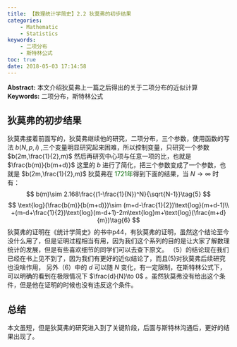 ```yaml
---
title: 【数理统计学简史】2.2 狄莫弗的初步结果
categories:
    - Mathematic
    - Statistics
keywords:
    - 二项分布
    - 斯特林公式
toc: true
date: 2018-05-03 17:14:58
---
```


**Abstract:** 本文介绍狄莫弗上一篇之后得出的关于二项分布的近似计算
**Keywords:** 二项分布，斯特林公式

<!--more-->
## 狄莫弗的初步结果
狄莫弗接着前面写的，狄莫弗继续他的研究，二项分布，三个参数，使用函数的写法 $b(N,p,i)$ ,三个变量明显研究起来困难，所以控制变量，只研究一个参数 $b(2m,\frac{1}{2},m)$ 然后再研究中心项与任意一项的比，也就是 $\frac{b(m)}{b(m+d)}$ 这里的 $b$ 进行了简化，把三个参数变成了一个参数，也就是 $b(2m,\frac{1}{2},m)$
狄莫弗在 <font color="006600">1721年</font>得到下面的结果，当 $N\to \infty$ 时有：
$$
b(m)\sim 2.168\frac{(1-\frac{1}{N})^N}{\sqrt{N-1}}\tag{5}
$$
$$
\text{log}(\frac{b(m)}{b(m+d)})\sim (m+d-\frac{1}{2})\text{log}(m+d-1)\\
+(m-d+\frac{1}{2})\text{log}(m-d+1)-2m\text{log}m+\text{log}(\frac{m+d}{m})\tag{6}
$$
狄莫弗的证明在《统计学简史》的书中p44，有狄莫弗的证明，虽然这个结论至今没什么用了，但是证明过程相当有用，因为我们这个系列的目的是让大家了解数理统计的发展，但是有些喜欢细节的同学们可以去查下原文。
（5）的结论现在我们已经在书上见不到了，因为我们有更好的近似结论了，而且(5)对狄莫弗后续研究也没啥作用，
另外（6）中的 $d$ 可以随 $N$ 变化，有一定限制，在斯特林公式下，可以明确的看到在极限情况下 $\frac{d}{N}\to 0$ 。虽然狄莫弗没有给出这个条件，但是他在证明的时候也没有违反这个条件。
## 总结
本文虽短，但是狄莫弗的研究进入到了关键阶段，后面与斯特林沟通后，更好的结果出现了。
